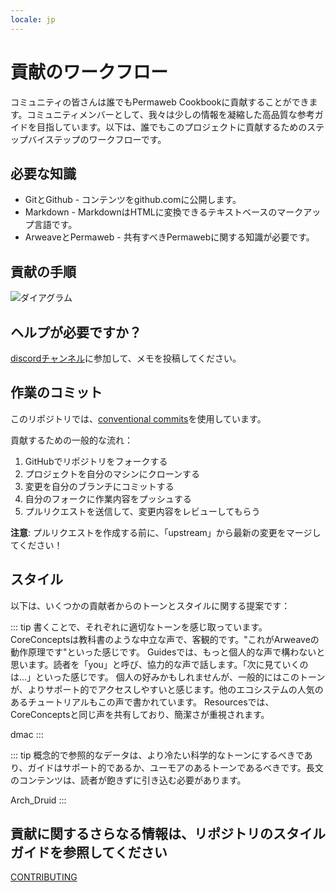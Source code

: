 ```yaml
---
locale: jp
---
```

# 貢献のワークフロー

コミュニティの皆さんは誰でもPermaweb Cookbookに貢献することができます。コミュニティメンバーとして、我々は少しの情報を凝縮した高品質な参考ガイドを目指しています。以下は、誰でもこのプロジェクトに貢献するためのステップバイステップのワークフローです。

## 必要な知識

* GitとGithub - コンテンツをgithub.comに公開します。
* Markdown - MarkdownはHTMLに変換できるテキストベースのマークアップ言語です。
* ArweaveとPermaweb - 共有すべきPermawebに関する知識が必要です。

## 貢献の手順

![ダイアグラム](https://www.websequencediagrams.com/cgi-bin/cdraw?lz=dGl0bGUgQ29udHJpYnV0aW5nIHRvIFBlcm1hd2ViIENvb2tib29rCgoAGglvciAtPiBSZXBvIDogQ2hlY2sgT3V0IG9mIEZvcmsAFAVzaXRvcnkKbm90ZSBvdmVyAFYKb3IgOiBDcmVhdGUgTWFya2Rvd24gRG9jdW1lbnQAFxpvbW1pdCBDaGFuZ2VzAHQXUHVzaCBCcmFuY2gAYRljAHQGUHVsbCBSZXF1ZXMAWxphc3NpZ24gcmV2aWV3ZXIocykKUgAFBwCBdgsADQYAOhgAKAk6IEFwcHJvdmUgUFIAgjQXbWVyZ2UgdG8gbWFpbg&s=mscgen)

## ヘルプが必要ですか？

[discordチャンネル](https://discord.gg/haCAX3shxF)に参加して、メモを投稿してください。

## 作業のコミット

このリポジトリでは、[conventional commits](https://www.conventionalcommits.org/en/v1.0.0/)を使用しています。

貢献するための一般的な流れ：

1. GitHubでリポジトリをフォークする
2. プロジェクトを自分のマシンにクローンする
3. 変更を自分のブランチにコミットする
4. 自分のフォークに作業内容をプッシュする
5. プルリクエストを送信して、変更内容をレビューしてもらう

**注意**: プルリクエストを作成する前に、「upstream」から最新の変更をマージしてください！

## スタイル

以下は、いくつかの貢献者からのトーンとスタイルに関する提案です：

::: tip
書くことで、それぞれに適切なトーンを感じ取っています。
CoreConceptsは教科書のような中立な声で、客観的です。"これがArweaveの動作原理です"といった感じです。
Guidesでは、もっと個人的な声で構わないと思います。読者を「you」と呼び、協力的な声で話します。「次に見ていくのは...」といった感じです。
個人の好みかもしれませんが、一般的にはこのトーンが、よりサポート的でアクセスしやすいと感じます。他のエコシステムの人気のあるチュートリアルもこの声で書かれています。
Resourcesでは、CoreConceptsと同じ声を共有しており、簡潔さが重視されます。

dmac
:::

::: tip
概念的で参照的なデータは、より冷たい科学的なトーンにするべきであり、ガイドはサポート的であるか、ユーモアのあるトーンであるべきです。長文のコンテンツは、読者が飽きずに引き込む必要があります。

Arch_Druid
:::

## 貢献に関するさらなる情報は、リポジトリのスタイルガイドを参照してください

[CONTRIBUTING](https://github.com/twilson63/permaweb-cookbook/blob/main/CONTRIBUTING.md)